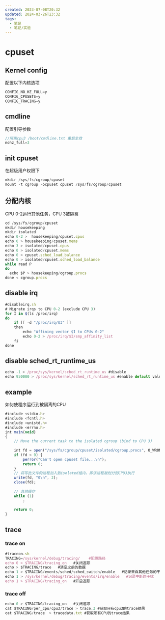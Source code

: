 ```yaml
---
created: 2023-07-08T20:32
updated: 2024-03-26T23:32
tags:
  - 笔记
  - 笔记/实验
---
```


# cpuset

## Kernel config

配置以下内核选项
```javascript
CONFIG_NO_HZ_FULL=y
CONFIG_CPUSETS=y
CONFIG_TRACING=y
```
## cmdline
配置引导参数
```javascript
//隔离cpu3 /boot/cmdline.txt 重启生效
nohz_full=3
```
## init cpuset
在超级用户权限下

```javascript
mkdir /sys/fs/cgroup/cpuset
mount -t cgroup -ocpuset cpuset /sys/fs/cgroup/cpuset
```
## 分配内核
CPU 0-2运行其他任务，CPU 3被隔离
```javascript
cd /sys/fs/cgroup/cpuset
mkdir housekeeping
mkdir isolated
echo 0-2 >  housekeeping/cpuset.cpus
echo 0 > housekeeping/cpuset.mems
echo 3 > isolated/cpuset.cpus
echo 0 > isolated/cpuset.mems
echo 0 > cpuset.sched_load_balance 
echo 0 > isolated/cpuset.sched_load_balance
while read P
do
  echo $P > housekeeping/cgroup.procs
done < cgroup.procs
```


## disable irq
```javascript
#disableirq.sh
# Migrate irqs to CPU 0-2 (exclude CPU 3)
for I in $(ls /proc/irq)
do
    if [[ -d "/proc/irq/$I" ]]
    then
        echo "Affining vector $I to CPUs 0-2"
        echo 0-2 > /proc/irq/$I/smp_affinity_list
    fi
done
```
## disable sched_rt_runtime_us
```javascript
echo -1 > /proc/sys/kernel/sched_rt_runtime_us #disable
echo 950000 > /proc/sys/kernel/sched_rt_runtime_us #enable default value
```
## example
如何使程序运行到被隔离的CPU
```javascript
#include <stdio.h>
#include <fcntl.h>
#include <unistd.h>
#include <errno.h>
int main(void)
{
    // Move the current task to the isolated cgroup (bind to CPU 3)
    
    int fd = open("/sys/fs/cgroup/cpuset/isolated/cgroup.procs", O_WRONLY);
    if (fd < 0) {
        perror("Can't open cpuset file...\n");
        return 0;
    }
    // 将写此文件的进程加入到isolated组内，即该进程被划分到CPU3执行
    write(fd, "0\n", 2);
    close(fd);
   
    // 其他操作
    while (1)
        ;
   
    return 0;
}
```
## trace
### trace on
```javascript
#traceon.sh
TRACING=/sys/kernel/debug/tracing/    #配置路径
echo 0 > $TRACING/tracing_on   #关闭追踪
echo > $TRACING/trace   #清空之前的数据
echo 1 > $TRACING/events/sched/sched_switch/enable   #记录来自其他任务的干扰
echo 1 > /sys/kernel/debug/tracing/events/irq/enable   #记录中断的干扰
echo 1 > $TRACING/tracing_on   #开启追踪
```
### trace off
```javascript
echo 0 > $TRACING/tracing_on   #关闭追踪
cat $TRACING/per_cpu/cpu3/trace > trace.3 #获取只有cpu3的trace结果
cat $TRACING/trace  > tracedata.txt #获取所有CPU的trace结果
```